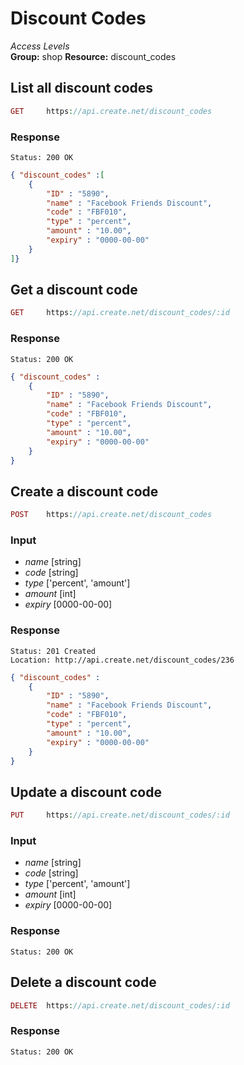 Discount Codes
=============

*Access Levels*    
__Group:__ shop
__Resource:__ discount_codes

List all discount codes
-----------------------

```php
GET 	https://api.create.net/discount_codes
```

### Response

```console
Status: 200 OK
```

```json
{ "discount_codes" :[ 
	{
		"ID" : "5890",
		"name" : "Facebook Friends Discount",
		"code" : "FBF010",
		"type" : "percent",
		"amount" : "10.00",
		"expiry" : "0000-00-00"
	}
]}
```

Get a discount code
-------------------

```php
GET 	https://api.create.net/discount_codes/:id
```

### Response

```console
Status: 200 OK
```

```json
{ "discount_codes" : 
	{
		"ID" : "5890",
		"name" : "Facebook Friends Discount",
		"code" : "FBF010",
		"type" : "percent",
		"amount" : "10.00",
		"expiry" : "0000-00-00"
	}
}
```

Create a discount code
----------------------

```php
POST 	https://api.create.net/discount_codes
```

### Input

* *name* [string]
* *code* [string]
* *type* ['percent', 'amount']
* *amount* [int]
* *expiry* [0000-00-00]

### Response

```console
Status: 201 Created
Location: http://api.create.net/discount_codes/236
```

```json
{ "discount_codes" : 
	{
		"ID" : "5890",
		"name" : "Facebook Friends Discount",
		"code" : "FBF010",
		"type" : "percent",
		"amount" : "10.00",
		"expiry" : "0000-00-00"
	}
}
```

Update a discount code
----------------------

```php
PUT 	https://api.create.net/discount_codes/:id
```

### Input

* *name* [string]
* *code* [string]
* *type* ['percent', 'amount']
* *amount* [int]
* *expiry* [0000-00-00]

### Response

```console
Status: 200 OK
```

Delete a discount code
----------------------

```php
DELETE 	https://api.create.net/discount_codes/:id
```

### Response

```console
Status: 200 OK
```